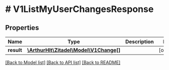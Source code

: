 # # V1ListMyUserChangesResponse

## Properties

Name | Type | Description | Notes
------------ | ------------- | ------------- | -------------
**result** | [**\ArthurHlt\Zitadel\Model\V1Change[]**](V1Change.md) |  | [optional]

[[Back to Model list]](../../README.md#models) [[Back to API list]](../../README.md#endpoints) [[Back to README]](../../README.md)
